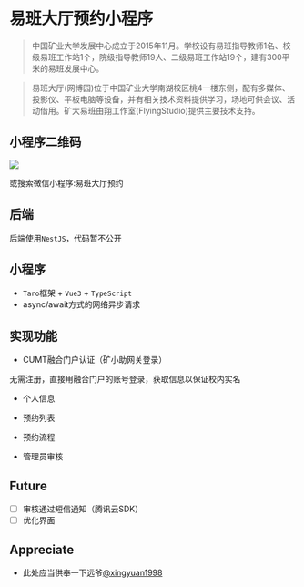 # 易班大厅预约小程序

> 中国矿业大学发展中心成立于2015年11月。学校设有易班指导教师1名、校级易班工作站1个，院级指导教师19人、二级易班工作站19个，建有300平米的易班发展中心。
 
> 易班大厅(网博园)位于中国矿业大学南湖校区桃4一楼东侧，配有多媒体、投影仪、平板电脑等设备，并有相关技术资料提供学习，场地可供会议、活动借用。矿大易班由翔工作室(FlyingStudio)提供主要技术支持。


## 小程序二维码

![](https://camo.githubusercontent.com/d2f1f842a75532f1685ff2b6d3146c70beaeb31914cc6f9cb57d4e6588b6dca0/68747470733a2f2f73312e617831782e636f6d2f323032302f30372f31332f55473849734b2e6a7067)

或搜索微信小程序:易班大厅预约

## 后端

后端使用`NestJS`，代码暂不公开


## 小程序

- `Taro`框架 + `Vue3` + `TypeScript`
- async/await方式的网络异步请求

## 实现功能

- CUMT融合门户认证（矿小助网关登录）

无需注册，直接用融合门户的账号登录，获取信息以保证校内实名

* 个人信息

* 预约列表

* 预约流程

* 管理员审核

## Future
- [ ] 审核通过短信通知（腾讯云SDK）
- [ ] 优化界面

## Appreciate

* 此处应当供奉一下远爷[@xingyuan1998](https://github.com/xingyuan1998)

